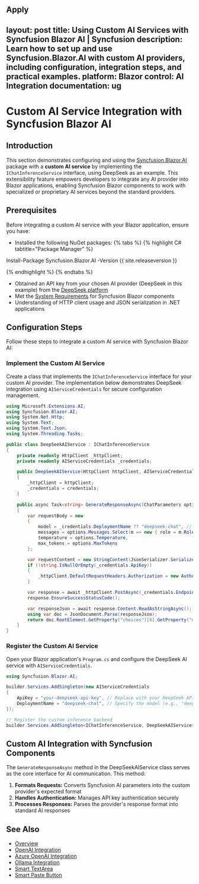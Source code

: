 Apply
---
layout: post
title: Using Custom AI Services with Syncfusion Blazor AI | Syncfusion
description: Learn how to set up and use Syncfusion.Blazor.AI with custom AI providers, including configuration, integration steps, and practical examples.
platform: Blazor
control: AI Integration
documentation: ug
---

# Custom AI Service Integration with Syncfusion Blazor AI

## Introduction

This section demonstrates configuring and using the [Syncfusion.Blazor.AI](https://www.nuget.org/packages/Syncfusion.Blazor.AI) package with a **custom AI service** by implementing the `IChatInferenceService` interface, using DeepSeek as an example. This extensibility feature empowers developers to integrate any AI provider into Blazor applications, enabling Syncfusion Blazor components to work with specialized or proprietary AI services beyond the standard providers.

## Prerequisites

Before integrating a custom AI service with your Blazor application, ensure you have:

* Installed the following NuGet packages:
{% tabs %}
{% highlight C# tabtitle="Package Manager" %}

Install-Package Syncfusion.Blazor.AI -Version {{ site.releaseversion }}

{% endhighlight %}
{% endtabs %}
* Obtained an API key from your chosen AI provider (DeepSeek in this example) from the [DeepSeek platform](https://platform.deepseek.com)
* Met the [System Requirements](https://blazor.syncfusion.com/documentation/system-requirements) for Syncfusion Blazor components
* Understanding of HTTP client usage and JSON serialization in .NET applications

## Configuration Steps

Follow these steps to integrate a custom AI service with Syncfusion Blazor AI:

### Implement the Custom AI Service

Create a class that implements the `IChatInferenceService` interface for your custom AI provider. The implementation below demonstrates DeepSeek integration using `AIServiceCredentials` for secure configuration management.


```csharp
using Microsoft.Extensions.AI;
using Syncfusion.Blazor.AI;
using System.Net.Http;
using System.Text;
using System.Text.Json;
using System.Threading.Tasks;

public class DeepSeekAIService : IChatInferenceService
{
    private readonly HttpClient _httpClient;
    private readonly AIServiceCredentials _credentials;

    public DeepSeekAIService(HttpClient httpClient, AIServiceCredentials credentials)
    {
        _httpClient = httpClient;
        _credentials = credentials;
    }

    public async Task<string> GenerateResponseAsync(ChatParameters options)
    {
        var requestBody = new
        {
            model = _credentials.DeploymentName ?? "deepseek-chat", // Use deployment name from credentials
            messages = options.Messages.Select(m => new { role = m.Role.ToString().ToLower(), content = m.Content }).ToArray(),
            temperature = options.Temperature,
            max_tokens = options.MaxTokens
        };

        var requestContent = new StringContent(JsonSerializer.Serialize(requestBody), Encoding.UTF8, "application/json");
        if (!string.IsNullOrEmpty(_credentials.ApiKey))
        {
            _httpClient.DefaultRequestHeaders.Authorization = new AuthenticationHeaderValue("Bearer", _credentials.ApiKey);
        }

        var response = await _httpClient.PostAsync(_credentials.Endpoint?.ToString() ?? "https://api.deepseek.com/v1/chat/completions", requestContent);
        response.EnsureSuccessStatusCode();

        var responseJson = await response.Content.ReadAsStringAsync();
        using var doc = JsonDocument.Parse(responseJson);
        return doc.RootElement.GetProperty("choices")[0].GetProperty("message").GetProperty("content").GetString();
    }
}
```

### Register the Custom AI Service

   Open your Blazor application's `Program.cs` and configure the DeepSeek AI service with `AIServiceCredentials`.

```csharp
using Syncfusion.Blazor.AI;

builder.Services.AddSingleton(new AIServiceCredentials
{
    ApiKey = "your-deepseek-api-key", // Replace with your DeepSeek API key
    DeploymentName = "deepseek-chat", // Specify the model (e.g., "deepseek-chat", "deepseek-coder")
});

// Register the custom inference backend
builder.Services.AddSingleton<IChatInferenceService, DeepSeekAIService>();
```

## Custom AI Integration with Syncfusion Components
The `GenerateResponseAsync` method in the DeepSeekAIService class serves as the core interface for AI communication. This method:

1. **Formats Requests:** Converts Syncfusion AI parameters into the custom provider's expected format
2. **Handles Authentication:** Manages API key authentication securely
3. **Processes Responses:** Parses the provider's response format into standard AI responses

## See Also

- [Overview](https://blazor.syncfusion.com/documentation/smart-ai-solutions/ai/overview)
- [OpenAI Integration](https://blazor.syncfusion.com/documentation/smart-ai-solutions/ai/openai)
- [Azure OpenAI Integration](https://blazor.syncfusion.com/documentation/smart-ai-solutions/ai/azure-openai)
- [Ollama Integration](https://blazor.syncfusion.com/documentation/smart-ai-solutions/ai/ollama)
- [Smart TextArea](https://blazor.syncfusion.com/documentation/smart-textarea/getting-started)
- [Smart Paste Button](https://blazor.syncfusion.com/documentation/smart-paste/getting-started)